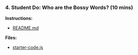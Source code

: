 ### 4. Student Do: Who are the Bossy Words? (10 mins)

**Instructions:**

* [README.md](Activities/04-Stu_Bossy_Words/README.md)

**Files:**

* [starter-code.js](Activities/02-Stu_Practice/Unsolved/starter-code.js)
